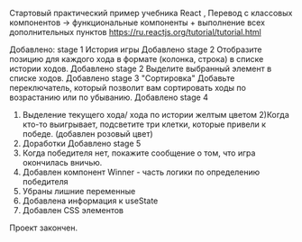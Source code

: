 Стартовый практический пример учебника Reaсt , Перевод с классовых компонентов -> функциональные компоненты + выполнение всех дополнительных пунктов https://ru.reactjs.org/tutorial/tutorial.html

Добавлено: stage 1 История игры
Добавлено stage 2 Отобразите позицию для каждого хода в формате (колонка, строка) в списке истории ходов.
Добавлено stage 2 Выделите выбранный элемент в списке ходов.
Добавлено stage 3 "Сортировка" Добавьте переключатель, который позволит вам сортировать ходы по возрастанию или по убыванию.
Добавлено stage 4 
1) Выделение текущего хода/ хода по истории желтым цветом
2)Когда кто-то выигрывает, подсветите три клетки, которые привели к победе. (добавлен розовый цвет)
3) Доработки
 Добавлено stage 5 
 1) Когда победителя нет, покажите сообщение о том, что игра окончилась вничью.
 2) Добавлен компонент Winner - часть логики по определению победителя
 3) Убраны лишние переменные 
 4) Добавлена информация к useState
 5) Добавлен CSS элементов

 Проект закончен. 